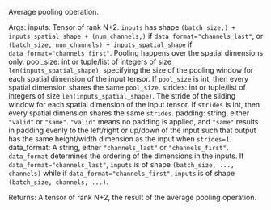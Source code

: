 Average pooling operation.

Args:
    inputs: Tensor of rank N+2. `inputs` has shape
        `(batch_size,) + inputs_spatial_shape + (num_channels,)` if
        `data_format="channels_last"`, or
        `(batch_size, num_channels) + inputs_spatial_shape` if
        `data_format="channels_first"`. Pooling happens over the spatial
        dimensions only.
    pool_size: int or tuple/list of integers of size
        `len(inputs_spatial_shape)`, specifying the size of the pooling
        window for each spatial dimension of the input tensor. If
        `pool_size` is int, then every spatial dimension shares the same
        `pool_size`.
    strides: int or tuple/list of integers of size
        `len(inputs_spatial_shape)`. The stride of the sliding window for
        each spatial dimension of the input tensor. If `strides` is int,
        then every spatial dimension shares the same `strides`.
    padding: string, either `"valid"` or `"same"`. `"valid"` means no
        padding is applied, and `"same"` results in padding evenly to the
        left/right or up/down of the input such that output has the
        same height/width dimension as the input when `strides=1`.
    data_format: A string, either `"channels_last"` or `"channels_first"`.
        `data_format` determines the ordering of the dimensions in the
        inputs. If `data_format="channels_last"`, `inputs` is of shape
        `(batch_size, ..., channels)` while if
        `data_format="channels_first"`, `inputs` is of shape
        `(batch_size, channels, ...)`.

Returns:
    A tensor of rank N+2, the result of the average pooling operation.
